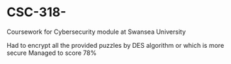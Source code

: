 # CSC-318-
Coursework for Cybersecurity module at Swansea University

Had to encrypt all the provided puzzles by DES algorithm or which is more secure
Managed to score 78%
